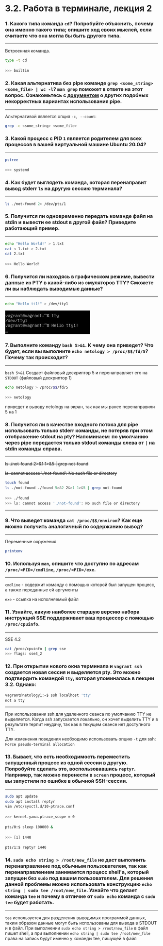 # 3.2. Работа в терминале, лекция 2

### 1. Какого типа команда `cd`? Попробуйте объяснить, почему она именно такого типа; опишите ход своих мыслей, если считаете что она могла бы быть другого типа.

---

Встроенная команда.

```bash
type -t cd

>>> builtin
```

### 2. Какая альтернатива без pipe команде `grep <some_string> <some_file> | wc -l`? `man grep` поможет в ответе на этот вопрос. Ознакомьтесь с [документом](http://www.smallo.ruhr.de/award.html) о других подобных некорректных вариантах использования pipe.

---

Альтернативой является опция `-с, --count`: 

```bash
grep -c <some_string> <some_file>
```

### 3. Какой процесс с PID `1` является родителем для всех процессов в вашей виртуальной машине Ubuntu 20.04?

---

```bash
pstree

>>> systemd
```

### 4. Как будет выглядеть команда, которая перенаправит вывод stderr `ls` на другую сессию терминала?

---

```bash
ls ./not-found 2> /dev/pts/1
```

### 5. Получится ли одновременно передать команде файл на stdin и вывести ее stdout в другой файл? Приведите работающий пример.

---

```bash
echo "Hello World!" > 1.txt
cat < 1.txt > 2.txt
cat 2.txt

>>> Hello World!
```

### 6. Получится ли находясь в графическом режиме, вывести данные из PTY в какой-либо из эмуляторов TTY? Сможете ли вы наблюдать выводимые данные?

---

```bash
echo "Hello tt1!" > /dev/tty1
```

![tty output](assets/01.JPG)

### 7. Выполните команду `bash 5>&1`. К чему она приведет? Что будет, если вы выполните `echo netology > /proc/$$/fd/5`? Почему так происходит?

---

`bash 5>&1` Создает файловый дескриптор 5 и перенаправляет его на `STDOUT` (файловый дескриптор 1)

```bash
echo netology > /proc/$$/fd/5

>>> netology
```

приведет к выводу netology на экран, так как мы ранее перенаправили 5 на 1

### 8. Получится ли в качестве входного потока для pipe использовать только stderr команды, не потеряв при этом отображение stdout на pty? Напоминаем: по умолчанию через pipe передается только stdout команды слева от `|` на stdin команды справа.

---


~~ls ./not-found 2>&1 1>&5 | grep not-found~~

~~ls: cannot access './not-found': No such file or directory~~

```bash
touch found
ls ./not-found ./found 5>&2 2&>1 1>&5 | grep not-found

>>> ./found
>>> ls: cannot access './not-found': No such file or directory
```


---

### 9. Что выведет команда `cat /proc/$$/environ`? Как еще можно получить аналогичный по содержанию вывод?

---

Переменные окружения

```bash
printenv
```

### 10. Используя `man`, опишите что доступно по адресам `/proc/<PID>/cmdline`, `/proc/<PID>/exe`.

---

`cmdline` - содержит команду с помощью которой был запущен процесс, а также переданные ей аргументы

`exe` - ссылка на исполняемый файл


### 11. Узнайте, какую наиболее старшую версию набора инструкций SSE поддерживает ваш процессор с помощью `/proc/cpuinfo`.

---

SSE 4.2

```bash
cat /proc/cpuinfo | grep sse
>>> flags: sse4_2
```

### 12. При открытии нового окна терминала и `vagrant ssh` создается новая сессия и выделяется pty. Это можно подтвердить командой `tty`, которая упоминалась в лекции 3.2. Однако:

 ```bash
 vagrant@netology1:~$ ssh localhost 'tty'
 not a tty
 ```

---

При использовании ssh для удаленного сеанса по умолчанию TTY не выделяется.
Когда ssh запускается локально, он хочет выделить TTY и в результате терпит неудачу, так как в текущем сеансе нет доступного TTY.

Для изменения поведения необходимо использовать опцию `-t` для ssh: `Force pseudo-terminal allocation`

### 13. Бывает, что есть необходимость переместить запущенный процесс из одной сессии в другую. Попробуйте сделать это, воспользовавшись `reptyr`. Например, так можно перенести в `screen` процесс, который вы запустили по ошибке в обычной SSH-сессии.

---

```bash
sudo apt update
sudo apt install reptyr
vim /etc/sysctl.d/10-ptrace.conf 

>>> kernel.yama.ptrace_scope = 0

pts/0:$ sleep 100000 &

>>> [1] 1440

pts/1:$ reptyr 1440
```

### 14. `sudo echo string > /root/new_file` не даст выполнить перенаправление под обычным пользователем, так как перенаправлением занимается процесс shell'а, который запущен без `sudo` под вашим пользователем. Для решения данной проблемы можно использовать конструкцию `echo string | sudo tee /root/new_file`. Узнайте что делает команда `tee` и почему в отличие от `sudo echo` команда с `sudo tee` будет работать.

---

`tee` используется для разделения выводимых программой данных, таким образом данные могут быть использованы для вывода в STDOUT и в файл.
При выполнении `sudo echo string > /root/new_file` в файл пишет shell, а при выполнении `echo string | sudo tee /root/new_file` права на запись будут именно у команды tee, пишущей в файл

